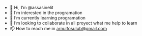 - 👋 Hi, I’m @assasinelit
- 👀 I’m interested in  the programation
- 🌱 I’m currently learning  programation
- 💞️ I’m looking to collaborate in all proyect what me help to learn
- 📫 How to reach me  in arnulfosulub@gmail.com

<!---
assasinelit/assasinelit is a ✨ special ✨ repository because its `README.md` (this file) appears on your GitHub profile.
You can click the Preview link to take a look at your changes.
--->
